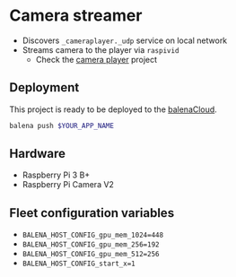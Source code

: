 # Camera streamer

* Discovers `_cameraplayer._udp` service on local network
* Streams camera to the player via `raspivid`
  * Check the [camera player](https://github.com/zrzka/camera-player) project

## Deployment

This project is ready to be deployed to the [balenaCloud](https://www.balena.io/cloud).

```sh
balena push $YOUR_APP_NAME
```

## Hardware

* Raspberry Pi 3 B+
* Raspberry Pi Camera V2

## Fleet configuration variables

* `BALENA_HOST_CONFIG_gpu_mem_1024=448`
* `BALENA_HOST_CONFIG_gpu_mem_256=192`
* `BALENA_HOST_CONFIG_gpu_mem_512=256`
* `BALENA_HOST_CONFIG_start_x=1`
